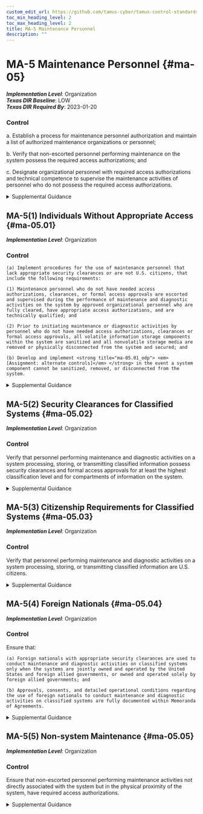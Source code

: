 ```yaml
---
custom_edit_url: https://github.com/tamus-cyber/tamus-control-standards/tree/main/content/tamus.edu/TAMUS_profile.xml
toc_min_heading_level: 2
toc_max_heading_level: 2
title: MA-5 Maintenance Personnel
description: ""
---
```


# MA-5 Maintenance Personnel {#ma-05}

_**Implementation Level**_: Organization\
_**Texas DIR Baseline**_: LOW\
_**Texas DIR Required By**_: 2023-01-20

### Control

a. Establish a process for maintenance personnel authorization and maintain a list of authorized maintenance organizations or personnel;

b. Verify that non-escorted personnel performing maintenance on the system possess the required access authorizations; and

c. Designate organizational personnel with required access authorizations and technical competence to supervise the maintenance activities of personnel who do not possess the required access authorizations.

<details>
  <summary>Supplemental Guidance</summary>

Maintenance personnel refers to individuals who perform hardware or software maintenance on organizational systems, while <a xmlns="http://csrc.nist.gov/ns/oscal/1.0" href="#pe-2">PE-2</a> addresses physical access for individuals whose maintenance duties place them within the physical protection perimeter of the systems. Technical competence of supervising individuals relates to the maintenance performed on the systems, while having required access authorizations refers to maintenance on and near the systems. Individuals not previously identified as authorized maintenance personnel&#8212;such as information technology manufacturers, vendors, systems integrators, and consultants&#8212;may require privileged access to organizational systems, such as when they are required to conduct maintenance activities with little or no notice. Based on organizational assessments of risk, organizations may issue temporary credentials to these individuals. Temporary credentials may be for one-time use or for very limited time periods.

</details>

## MA-5(1) Individuals Without Appropriate Access {#ma-05.01}

_**Implementation Level**_: Organization

### Control

    (a) Implement procedures for the use of maintenance personnel that lack appropriate security clearances or are not U.S. citizens, that include the following requirements:

    (1) Maintenance personnel who do not have needed access authorizations, clearances, or formal access approvals are escorted and supervised during the performance of maintenance and diagnostic activities on the system by approved organizational personnel who are fully cleared, have appropriate access authorizations, and are technically qualified; and

    (2) Prior to initiating maintenance or diagnostic activities by personnel who do not have needed access authorizations, clearances or formal access approvals, all volatile information storage components within the system are sanitized and all nonvolatile storage media are removed or physically disconnected from the system and secured; and

    (b) Develop and implement <strong title="ma-05.01_odp"> <em>[Assignment: alternate controls]</em> </strong> in the event a system component cannot be sanitized, removed, or disconnected from the system.

<details>
  <summary>Supplemental Guidance</summary>

Procedures for individuals who lack appropriate security clearances or who are not U.S. citizens are intended to deny visual and electronic access to classified or controlled unclassified information contained on organizational systems. Procedures for the use of maintenance personnel can be documented in security plans for the systems.

</details>

## MA-5(2) Security Clearances for Classified Systems {#ma-05.02}

_**Implementation Level**_: Organization

### Control

Verify that personnel performing maintenance and diagnostic activities on a system processing, storing, or transmitting classified information possess security clearances and formal access approvals for at least the highest classification level and for compartments of information on the system.

<details>
  <summary>Supplemental Guidance</summary>

Personnel who conduct maintenance on organizational systems may be exposed to classified information during the course of their maintenance activities. To mitigate the inherent risk of such exposure, organizations use maintenance personnel that are cleared (i.e., possess security clearances) to the classification level of the information stored on the system.

</details>

## MA-5(3) Citizenship Requirements for Classified Systems {#ma-05.03}

_**Implementation Level**_: Organization

### Control

Verify that personnel performing maintenance and diagnostic activities on a system processing, storing, or transmitting classified information are U.S. citizens.

<details>
  <summary>Supplemental Guidance</summary>

Personnel who conduct maintenance on organizational systems may be exposed to classified information during the course of their maintenance activities. If access to classified information on organizational systems is restricted to U.S. citizens, the same restriction is applied to personnel performing maintenance on those systems.

</details>

## MA-5(4) Foreign Nationals {#ma-05.04}

_**Implementation Level**_: Organization

### Control

Ensure that:

    (a) Foreign nationals with appropriate security clearances are used to conduct maintenance and diagnostic activities on classified systems only when the systems are jointly owned and operated by the United States and foreign allied governments, or owned and operated solely by foreign allied governments; and

    (b) Approvals, consents, and detailed operational conditions regarding the use of foreign nationals to conduct maintenance and diagnostic activities on classified systems are fully documented within Memoranda of Agreements.

<details>
  <summary>Supplemental Guidance</summary>

Personnel who conduct maintenance and diagnostic activities on organizational systems may be exposed to classified information. If non-U.S. citizens are permitted to perform maintenance and diagnostics activities on classified systems, then additional vetting is required to ensure agreements and restrictions are not being violated.

</details>

## MA-5(5) Non-system Maintenance {#ma-05.05}

_**Implementation Level**_: Organization

### Control

Ensure that non-escorted personnel performing maintenance activities not directly associated with the system but in the physical proximity of the system, have required access authorizations.

<details>
  <summary>Supplemental Guidance</summary>

Personnel who perform maintenance activities in other capacities not directly related to the system include physical plant personnel and custodial personnel.

</details>

